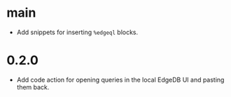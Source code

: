 # main

- Add snippets for inserting `%edgeql` blocks.

# 0.2.0

- Add code action for opening queries in the local EdgeDB UI and pasting them back.
